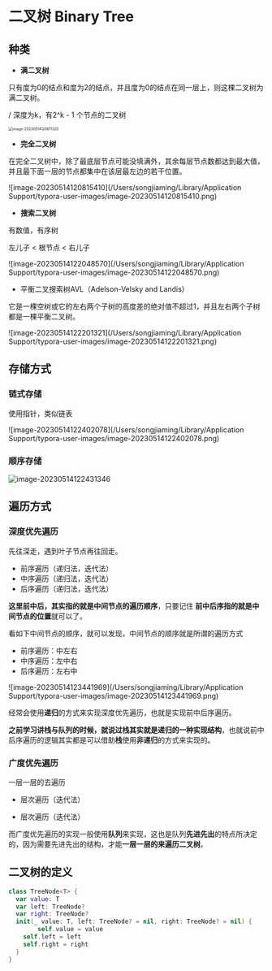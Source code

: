 # 二叉树 Binary Tree

## 种类

- **满二叉树**

只有度为0的结点和度为2的结点，并且度为0的结点在同一层上，则这棵二叉树为满二叉树。 

/ 深度为k，有2^k - 1 个节点的二叉树

<img src="/Users/songjiaming/Library/Application Support/typora-user-images/image-20230514120611320.png" alt="image-20230514120611320" style="zoom:50%;" />

- **完全二叉树**

在完全二叉树中，除了最底层节点可能没填满外，其余每层节点数都达到最大值，并且最下面一层的节点都集中在该层最左边的若干位置。

![image-20230514120815410](/Users/songjiaming/Library/Application Support/typora-user-images/image-20230514120815410.png)

- **搜索二叉树**

有数值，有序树

左儿子 < 根节点 < 右儿子

![image-20230514122048570](/Users/songjiaming/Library/Application Support/typora-user-images/image-20230514122048570.png)

- 平衡二叉搜索树AVL（Adelson-Velsky and Landis）

它是一棵空树或它的左右两个子树的高度差的绝对值不超过1，并且左右两个子树都是一棵平衡二叉树。

![image-20230514122201321](/Users/songjiaming/Library/Application Support/typora-user-images/image-20230514122201321.png)





## 存储方式

### 链式存储

使用指针，类似链表

![image-20230514122402078](/Users/songjiaming/Library/Application Support/typora-user-images/image-20230514122402078.png)

### 顺序存储

<img src="/Users/songjiaming/Library/Application Support/typora-user-images/image-20230514122431346.png" alt="image-20230514122431346"  />

## 遍历方式

### 深度优先遍历

先往深走，遇到叶子节点再往回走。

- 前序遍历（递归法，迭代法）
- 中序遍历（递归法，迭代法）
- 后序遍历（递归法，迭代法）



**这里前中后，其实指的就是中间节点的遍历顺序**，只要记住 **前中后序指的就是中间节点的位置**就可以了。

看如下中间节点的顺序，就可以发现，中间节点的顺序就是所谓的遍历方式

- 前序遍历：中左右
- 中序遍历：左中右
- 后序遍历：左右中

![image-20230514123441969](/Users/songjiaming/Library/Application Support/typora-user-images/image-20230514123441969.png)

经常会使用**递归**的方式来实现深度优先遍历，也就是实现前中后序遍历。

**之前学习讲栈与队列的时候，就说过栈其实就是递归的一种实现结构**，也就说前中后序遍历的逻辑其实都是可以借助**栈**使用**非递归**的方式来实现的。

### 广度优先遍历

一层一层的去遍历

- 层次遍历（迭代法）

- 层次遍历（迭代法）

而广度优先遍历的实现一般使用**队列**来实现，这也是队列**先进先出**的特点所决定的，因为需要先进先出的结构，才能**一层一层的来遍历二叉树**。



## 二叉树的定义

```swift
class TreeNode<T> {
  var value: T
  var left: TreeNode?
  var right: TreeNode?
  init(_ value: T, left: TreeNode? = nil, right: TreeNode? = nil) {
		self.value = value
    self.left = left
    self.right = right
  }
}
```

